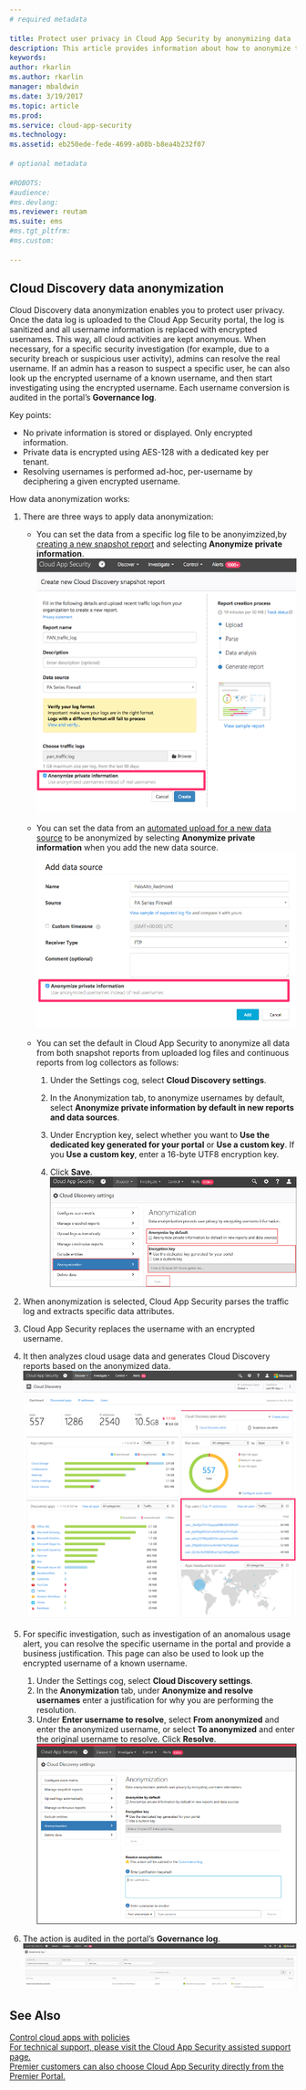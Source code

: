 ```yaml
---
# required metadata

title: Protect user privacy in Cloud App Security by anonymizing data | Microsoft Docs
description: This article provides information about how to anonymize the usernames in your Cloud Discovery data.
keywords:
author: rkarlin
ms.author: rkarlin
manager: mbaldwin
ms.date: 3/19/2017
ms.topic: article
ms.prod:
ms.service: cloud-app-security
ms.technology:
ms.assetid: eb250ede-fede-4699-a08b-b8ea4b232f07

# optional metadata

#ROBOTS:
#audience:
#ms.devlang:
ms.reviewer: reutam
ms.suite: ems
#ms.tgt_pltfrm:
#ms.custom:

---
```



## Cloud Discovery data anonymization

Cloud Discovery data anonymization enables you to protect user privacy. Once the data log is uploaded to the Cloud App Security portal, the log is sanitized and all username information is replaced with encrypted usernames. This way, all cloud activities are kept anonymous. When necessary, for a specific security investigation (for example, due to a security breach or suspicious user activity), admins can resolve the real username. If an admin has a reason to suspect a specific user, he can also look up the encrypted username of a known username, and then start investigating using the encrypted username. Each username conversion is audited in the portal’s **Governance log**.

Key points:
-	No private information is stored or displayed. Only encrypted information.
-	Private data is encrypted using AES-128 with a dedicated key per tenant.
-	Resolving usernames is performed ad-hoc, per-username by deciphering a given encrypted username.


How data anonymization works:

1.	There are three ways to apply data anonymization: 
    
    - You can set the data from a specific log file to be anonyimzized,by [creating a new snapshot report](create-snapshot-cloud-discovery-reports.md) and selecting **Anonymize private information**.
 ![Anonymize snapshot data](./media/anonymize-log.png)

    - You can set the data from an [automated upload for a new data source](configure-automatic-log-upload-for-continuous-reports.md) to be anonymized by selecting  **Anonymize private information** when you add the new data source.  
 ![Anonymize log data](./media/anonymize-autolog.png)

    - You can set the default in Cloud App Security to anonymize all data from both snapshot reports from uploaded log files and continuous reports from log collectors as follows:
     
        1. Under the Settings cog, select **Cloud Discovery settings**.
     
        2. In the Anonymization tab, to anonymize usernames by default, select **Anonymize private information by default in new reports and data sources**.

        3. Under Encryption key, select whether you want to **Use the dedicated key generated for your portal** or **Use a custom key**. If you **Use a custom key**, enter a 16-byte UTF8 encryption key.
        4. Click **Save**.
  ![Anonymization](./media/anonymizer1.png)
  

2.	When anonymization is selected, Cloud App Security parses the traffic log and extracts specific data attributes.
3.	Cloud App Security replaces the username with an encrypted username.
4.	It then analyzes cloud usage data and generates Cloud Discovery reports based on the anonymized data.
 ![Anonymize Cloud Discovery dashboard](./media/anonymize-dashboard.png)
 

5.	For specific investigation, such as investigation of an anomalous usage alert, you can resolve the specific username in the portal and provide a business justification. 
This page can also be used to look up the encrypted username of a known username. 

    1. Under the Settings cog, select **Cloud Discovery settings**.
    2. In the **Anonymization** tab, under **Anonymize and resolve usernames**  enter a justification for why you are performing the resolution.
    3. Under **Enter username to resolve**, select **From anonymized** and enter the anonymized username, or select **To anonymized** and enter the original username to resolve. Click **Resolve**. 
![Anonymization](./media/anonymizer.png)

6.	The action is audited in the portal’s **Governance log**. 
![Anonymization](./media/anonymize-gov-log.png)




  
      
## See Also  
[Control cloud apps with policies](control-cloud-apps-with-policies.md)   
[For technical support, please visit the Cloud App Security assisted support page.](http://support.microsoft.com/oas/default.aspx?prid=16031)   
[Premier customers can also choose Cloud App Security directly from the Premier Portal.](https://premier.microsoft.com/)  
    
      
  